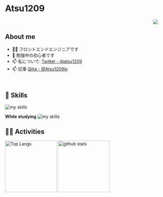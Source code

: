# Atsu1209
<!-- 1. GitHub usernameを変更 -->
<div align="right">
  <img src="https://komarev.com/ghpvc/?username=Atsu1209" />
</div>


<!-- 2. プロフィールや連絡先を変更 -->
## About me

- 🧑‍💻  フロントエンドエンジニアです
- 🌱 勉強中の初心者です
- 📫 私について: [Twitter - @atsu1209](https://twitter.com/atsu1209)
- 📫 記事 [Qiita - @Atsu1209jp](https://qiita.com/Atsu1209jp)
<br>


<!-- 3. 好きな技術スタックに変更 -->
<!-- ライトモート：theme=light, ダークモート：theme=dark -->
<!-- アイコンの選択肢一覧：https://arc.net/l/quote/zizyykfh -->
## 🌱 Skills
<img alt="my skills" src="https://skillicons.dev/icons?theme=dark&perline=7&i=html,css,js,nodejs,jquery" />
<br>

**While studying**
<img alt="my skills" src="https://skillicons.dev/icons?theme=dark&perline=7&i=php,unity,c,cs" />
<br>


<!-- 4. GitHub usernameを変更, 2箇所 -->
<!-- ライトモート：theme=light, ダークモート：theme=vue-dark  -->
## 🏃‍♀️ Activities
<div align="left"> 
  <img alt="Top Langs" height="170px" src="https://github-readme-stats.vercel.app/api?username=Atsu1209&theme=vue-dark&layout=compact" />
  <img alt="github stats" height="170px" src="https://github-readme-stats.vercel.app/api/top-langs/?username=Atsu1209&theme=vue-dark&layout=compact" />
</div>


<!--
This repository is a ✨ _special_ ✨ repository because its `README.md` (this file) appears on your GitHub profile.

Here are some ideas to get you started:

- 🔭 I’m currently working on ...
- 🌱 I’m currently learning ...
- 👯 I’m looking to collaborate on ...
- 🤔 I’m looking for help with ...
- 💬 Ask me about ...
- 📫 How to reach me: ...
- 😄 Pronouns: ...
- ⚡ Fun fact: ...
-->
